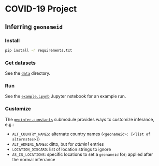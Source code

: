 # COVID-19 Project

## Inferring `geonameid` 

### Install

```bash
pip install -r requirements.txt
```

### Get datasets

See the [`data`](data) directory.

### Run

See the [`example.ipynb`](example.ipynb) Jupyter notebook for an example run.

### Customize

The [`geoinfer.constants`](geoinfer/constants.py) submodule provides ways to customize inferance, e.g.:

* `ALT_COUNTRY_NAMES`:  alternate country names (`<geonameid>: [<list of alternates>]`)
* `ALT_ADMIN1_NAMES`: ditto, but for _admin1_ entries
* `LOCATION_DISCARD`: list of location strings to ignore
* `AS_IS_LOCATIONS`: specific locations to set a `geonameid` for; applied after the normal inferrance

